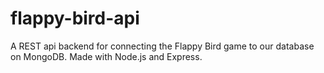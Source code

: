 # flappy-bird-api

A REST api backend for connecting the Flappy Bird game to our database on MongoDB. Made with Node.js and Express.
